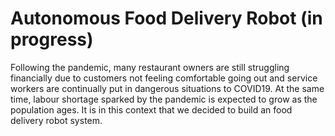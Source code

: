 # Autonomous Food Delivery Robot (in progress) 

Following the pandemic, many restaurant owners are still struggling financially due to customers not feeling comfortable going out and service workers are continually put in dangerous situations  to COVID19. At the same time, labour shortage sparked by the pandemic is expected to grow as the population ages. It is in this context that we decided to build an food delivery robot system. 

